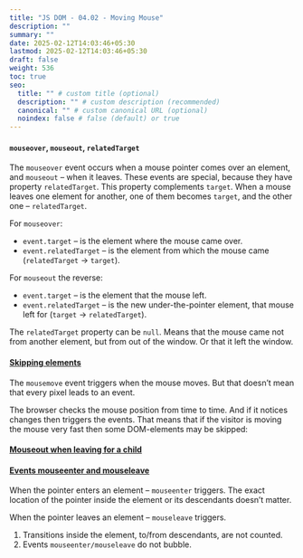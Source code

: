 ```yaml
---
title: "JS DOM - 04.02 - Moving Mouse"
description: ""
summary: ""
date: 2025-02-12T14:03:46+05:30
lastmod: 2025-02-12T14:03:46+05:30
draft: false
weight: 536
toc: true
seo:
  title: "" # custom title (optional)
  description: "" # custom description (recommended)
  canonical: "" # custom canonical URL (optional)
  noindex: false # false (default) or true
---
```




#### `mouseover`, `mouseout`, `relatedTarget`

The `mouseover` event occurs when a mouse pointer comes over an element, and `mouseout` – when it leaves.
These events are special, because they have property `relatedTarget`. This property complements `target`. When a mouse leaves one element for another, one of them becomes `target`, and the other one – `relatedTarget`.

For `mouseover`:
- `event.target` – is the element where the mouse came over.
- `event.relatedTarget` – is the element from which the mouse came (`relatedTarget` → `target`).

For `mouseout` the reverse:
- `event.target` – is the element that the mouse left.
- `event.relatedTarget` – is the new under-the-pointer element, that mouse left for (`target` → `relatedTarget`).

The `relatedTarget` property can be `null`.
Means that the mouse came not from another element, but from out of the window. Or that it left the window.


#### [Skipping elements](https://javascript.info/mousemove-mouseover-mouseout-mouseenter-mouseleave#skipping-elements)

The `mousemove` event triggers when the mouse moves. But that doesn’t mean that every pixel leads to an event.

The browser checks the mouse position from time to time. And if it notices changes then triggers the events.
That means that if the visitor is moving the mouse very fast then some DOM-elements may be skipped:


#### [Mouseout when leaving for a child](https://javascript.info/mousemove-mouseover-mouseout-mouseenter-mouseleave#mouseout-when-leaving-for-a-child)


#### [Events mouseenter and mouseleave](https://javascript.info/mousemove-mouseover-mouseout-mouseenter-mouseleave#events-mouseenter-and-mouseleave)
When the pointer enters an element – `mouseenter` triggers. The exact location of the pointer inside the element or its descendants doesn’t matter.

When the pointer leaves an element – `mouseleave` triggers.

1. Transitions inside the element, to/from descendants, are not counted.
2. Events `mouseenter/mouseleave` do not bubble.
